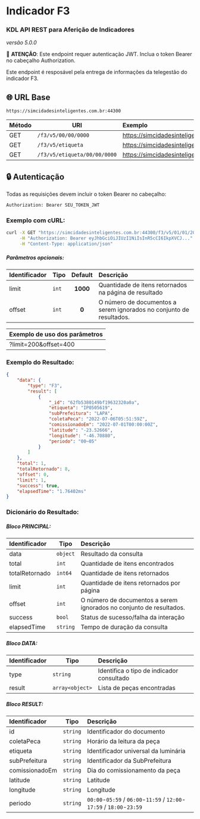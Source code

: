 # Indicador F3
### KDL API REST para Aferição de Indicadores
*versão 5.0.0*

🔐 **ATENÇÃO**: Este endpoint requer autenticação JWT. Inclua o token Bearer no cabeçalho Authorization.

Este endpoint é resposável pela entrega de informações da telegestão do indicador F3.

## 🌐 URL Base
```
https://simcidadesinteligentes.com.br:44300
```

| Método | URI                       | Exemplo                                                      | 
| --- |---------------------------|:-------------------------------------------------------------| 
| GET | `/f3/v5/00/00/0000`       | https://simcidadesinteligentes.com.br:44300/f3/v5/01/01/2023           |
| GET | `/f3/v5/etiqueta`            | https://simcidadesinteligentes.com.br:44300/f3/v5/IP0322471             |
| GET | `/f3/v5/etiqueta/00/00/0000` | https://simcidadesinteligentes.com.br:44300/f3/v5/IP0322471/01/01/2023 |

## 🔒 Autenticação

Todas as requisições devem incluir o token Bearer no cabeçalho:

```bash
Authorization: Bearer SEU_TOKEN_JWT
```

### Exemplo com cURL:
```bash
curl -X GET "https://simcidadesinteligentes.com.br:44300/f3/v5/01/01/2023" \
     -H "Authorization: Bearer eyJhbGciOiJIUzI1NiIsInR5cCI6IkpXVCJ..." \
     -H "Content-Type: application/json"
```

##### Parâmetros opcionais:
| Identificador | Tipo   | Default   |  Descrição                                                                        | 
| -------------- | -------| :--------:| :------------------------------------------------------------------------------   | 
| limit          | `int`  |  **1000** | Quantidade de itens retornados na página de resultado                             |
| offset     | `int`  |  **0**    | O número de documentos a serem ignorados no conjunto de resultados.                                           |

| Exemplo de uso dos parâmetros | 
|:------------------------------| 
| ?limit=200&offset=400         |

### Exemplo do Resultado:
``` json
{
    "data": {
        "type": "F3",
        "result": [
            {
                "_id": "62fb5380149bf19632320a0a",
                "etiqueta": "IP0505619",
                "subPrefeitura": "LAPA",
                "coletaPeca": "2022-07-06T05:51:59Z",
                "comissionadoEm": "2022-07-01T00:00:00Z",
                "latitude": "-23.52666",
                "longitude": "-46.70880",
                "periodo": "00~05"
            }
        ]
    },
    "total": 1,
    "totalRetornado": 8,
    "offset": 0,
    "limit": 1,
    "success": true,
    "elapsedTime": "1.76402ms"
}
```
### Dicionário do Resultado:
##### Bloco PRINCIPAL:
| Identificador | Tipo     | Descrição                                                           | 
|:--------------|----------|:--------------------------------------------------------------------| 
| data          | `object` | Resultado da consulta                                               | 
| total         | `int`    | Quantidade de itens encontrados                                     |
| totalRetornado | `int64`  | Quantidade de itens retornados                                     |
| limit         | `int`    | Quantidade de itens retornados por página                           | 
| offset        | `int`    | O número de documentos a serem ignorados no conjunto de resultados. |
| success       | `bool`   | Status de sucesso/falha da interação                                | 
| elapsedTime   | `string` | Tempo de duração da consulta                                        | 

##### Bloco DATA:
| Identificador | Tipo            | Descrição                                             | 
|:--------------|-----------------|:------------------------------------------------------| 
| type          | `string`        | Identifica o tipo de indicador consultado             | 
| result        | `array<object>` | Lista de peças encontradas                            | 

##### Bloco RESULT:
| Identificador   | Tipo      | Descrição                                                             | 
|:----------------|-----------|:----------------------------------------------------------------------| 
| id              | `string`  | Identificador do documento                                            |
| coletaPeca      | `string`  | Horário da leitura da peça                                            |
| etiqueta        | `string`  | Identificador universal da luminária                                  |
| subPrefeitura   | `string`  | Identificador da SubPrefeitura                                        | 
| comissionadoEm  | `string`  | Dia do comissionamento da peça                                        | 
| latitude        | `string`  | Latitude                                                              |
| longitude       | `string`  | Longitude                                                             |
| periodo         | `string`  | `00:00`-`05:59` / `06:00`-`11:59` / `12:00`-`17:59` / `18:00`-`23:59` |